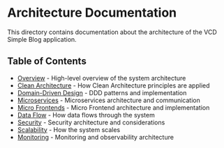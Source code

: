 # Architecture Documentation

This directory contains documentation about the architecture of the VCD Simple Blog application.

## Table of Contents

- [Overview](./overview.md) - High-level overview of the system architecture
- [Clean Architecture](./clean-architecture.md) - How Clean Architecture principles are applied
- [Domain-Driven Design](./domain-driven-design.md) - DDD patterns and implementation
- [Microservices](./microservices.md) - Microservices architecture and communication
- [Micro Frontends](./micro-frontends.md) - Micro Frontend architecture and implementation
- [Data Flow](./data-flow.md) - How data flows through the system
- [Security](./security.md) - Security architecture and considerations
- [Scalability](./scalability.md) - How the system scales
- [Monitoring](./monitoring.md) - Monitoring and observability architecture
